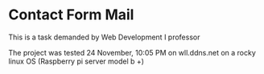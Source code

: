 # Contact Form Mail
This is a task demanded by Web Development I professor

The project was tested 24 November, 10:05 PM on wll.ddns.net on a rocky linux OS (Raspberry pi server model b +)
